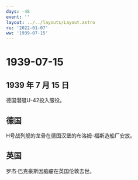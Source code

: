 ```yaml
---
days: -48
event: ''
layout: ../../layouts/Layout.astro
ru: '2022-01-07'
ww: '1939-07-15'
---
```


# 1939-07-15

## 1939 年 7 月 15 日

德国潜艇U-42投入服役。

## 德国

H号战列舰的龙骨在德国汉堡的布洛姆-福斯造船厂安放。

## 英国

罗杰·巴克豪斯因脑瘤在英国伦敦去世。